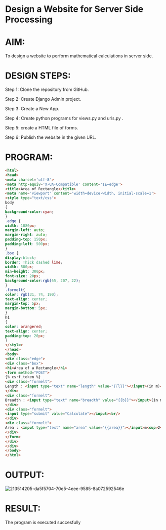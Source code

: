 # Design a Website for Server Side Processing

# AIM:

To design a website to perform mathematical calculations in server side.

# DESIGN STEPS:
Step 1:
Clone the repository from GitHub.

Step 2:
Create Django Admin project.

Step 3:
Create a New App.

Step 4:
Create python programs for views.py and urls.py .

Step 5:
create a HTML file of forms.

Step 6:
Publish the website in the given URL.


# PROGRAM:
```html
<html>
<head>
<meta charset='utf-8'>
<meta http-equiv='X-UA-Compatible' content='IE=edge'>
<title>Area of Rectangle</title>
<meta name='viewport' content='width=device-width, initial-scale=1'>
<style type="text/css">
body 
{
background-color:cyan;
}
.edge {
width: 1080px;
margin-left: auto;
margin-right: auto;
padding-top: 150px;
padding-left: 500px;
}
.box {
display:block;
border: Thick dashed lime;
width: 500px;
min-height: 300px;
font-size: 20px;
background-color:rgb(65, 207, 22);
}
.formelt{
color: rgb(31, 74, 190);
text-align: center;
margin-top: 5px;
margin-bottom: 5px;
}
h1
{
color: orangered;
text-align: center;
padding-top: 20px;
}
</style>
</head>
<body>
<div class="edge">
<div class="box">
<h1>Area of a Rectangle</h1>
<form method="POST">
{% csrf_token %}
<div class="formelt">
Length : <input type="text" name="length" value="{{l}}"></input>(in m)<br/>
</div>
<div class="formelt">
Breadth : <input type="text" name="breadth" value="{{b}}"></input>(in m)<br/>
</div>
<div class="formelt">
<input type="submit" value="Calculate"></input><br/>
</div>
<div class="formelt">
Area : <input type="text" name="area" value="{{area}}"></input>m<sup>2</sup><br/>
</div>
</form>
</div>
</div>
</body>
</html>
```
# OUTPUT:
![213514205-da5f5704-70e5-4eee-9585-8a072592546e](https://user-images.githubusercontent.com/118707265/213650965-3ffef45a-64e6-4a7b-b02a-25e9e7518386.png)


# RESULT:

The program is executed succesfully
